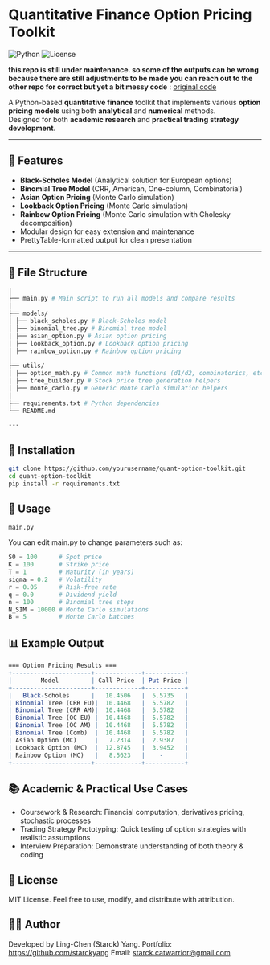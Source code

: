 # Quantitative Finance Option Pricing Toolkit

![Python](https://img.shields.io/badge/python-3.10+-blue.svg)
![License](https://img.shields.io/badge/license-MIT-green.svg)

**this repo is still under maintenance. so some of the outputs can be wrong because there are still adjustments to be made**
**you can reach out to the other repo for correct but yet a bit messy code** : [original code](https://github.com/starckyang/financial_computation_arc/tree/main)

A Python-based **quantitative finance** toolkit that implements various **option pricing models** using both **analytical** and **numerical** methods.  
Designed for both **academic research** and **practical trading strategy development**.

---

## 📌 Features

- **Black-Scholes Model** (Analytical solution for European options)
- **Binomial Tree Model** (CRR, American, One-column, Combinatorial)
- **Asian Option Pricing** (Monte Carlo simulation)
- **Lookback Option Pricing** (Monte Carlo simulation)
- **Rainbow Option Pricing** (Monte Carlo simulation with Cholesky decomposition)
- Modular design for easy extension and maintenance
- PrettyTable-formatted output for clean presentation

---

## 📂 File Structure

```bash
│
├── main.py # Main script to run all models and compare results
│
├── models/
│ ├── black_scholes.py # Black-Scholes model
│ ├── binomial_tree.py # Binomial tree model
│ ├── asian_option.py # Asian option pricing
│ ├── lookback_option.py # Lookback option pricing
│ ├── rainbow_option.py # Rainbow option pricing
│
├── utils/
│ ├── option_math.py # Common math functions (d1/d2, combinatorics, etc.)
│ ├── tree_builder.py # Stock price tree generation helpers
│ ├── monte_carlo.py # Generic Monte Carlo simulation helpers
│
├── requirements.txt # Python dependencies
└── README.md

---
```

## 🔧 Installation

```bash
git clone https://github.com/yourusername/quant-option-toolkit.git
cd quant-option-toolkit
pip install -r requirements.txt
```

## 🚀 Usage

```python
main.py
```

You can edit main.py to change parameters such as:

```python
S0 = 100      # Spot price
K = 100       # Strike price
T = 1         # Maturity (in years)
sigma = 0.2   # Volatility
r = 0.05      # Risk-free rate
q = 0.0       # Dividend yield
n = 100       # Binomial tree steps
N_SIM = 10000 # Monte Carlo simulations
B = 5         # Monte Carlo batches
```

## 📊 Example Output
```mathematica
=== Option Pricing Results ===
+----------------------+-------------+-----------+
|        Model         | Call Price  | Put Price |
+----------------------+-------------+-----------+
|   Black-Scholes      |   10.4506   |  5.5735   |
| Binomial Tree (CRR EU)|  10.4468   |  5.5782   |
| Binomial Tree (CRR AM)|  10.4468   |  5.5782   |
| Binomial Tree (OC EU) |  10.4468   |  5.5782   |
| Binomial Tree (OC AM) |  10.4468   |  5.5782   |
| Binomial Tree (Comb)  |  10.4468   |  5.5782   |
| Asian Option (MC)     |   7.2314   |  2.9387   |
| Lookback Option (MC)  |  12.8745   |  3.9452   |
| Rainbow Option (MC)   |   8.5623   |    -      |
+----------------------+-------------+-----------+
```

## 📚 Academic & Practical Use Cases
- Coursework & Research: Financial computation, derivatives pricing, stochastic processes
- Trading Strategy Prototyping: Quick testing of option strategies with realistic assumptions
- Interview Preparation: Demonstrate understanding of both theory & coding

## 📜 License
MIT License.
Feel free to use, modify, and distribute with attribution.

## 👨‍💻 Author
Developed by Ling-Chen (Starck) Yang.
Portfolio: https://github.com/starckyang
Email: starck.catwarrior@gmail.com 
